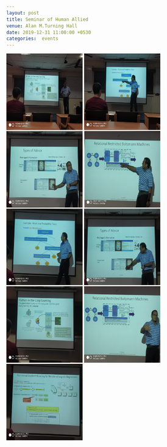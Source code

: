 ```yaml
---
layout: post
title: Seminar of Human Allied 
venue: Alan M.Turning Hall
date: 2019-12-31 11:00:00 +0530
categories:  events 
---
```



<img src="/images/1-01.png" style="width:200px;height:200px;"/>
<img src="/images/2-01.png" style="width:200px;height:200px;"/>
<img src="/images/3-01.png" style="width:200px;height:200px;"/>
<img src="/images/4-01.png" style="width:200px;height:200px;"/>
<img src="/images/5-01.png" style="width:200px;height:200px;"/>
<img src="/images/6-01.png" style="width:200px;height:200px;"/>
<img src="/images/7-01.png" style="width:200px;height:200px;"/>
<img src="/images/8.png" style="width:200px;height:200px;"/>
<img src="/images/9-01.png" style="width:200px;height:200px;"/>   

    


